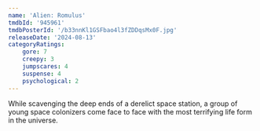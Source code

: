 ```yaml
---
name: 'Alien: Romulus'
tmdbId: '945961'
tmdbPosterId: '/b33nnKl1GSFbao4l3fZDDqsMx0F.jpg'
releaseDate: '2024-08-13'
categoryRatings:
    gore: 7
    creepy: 3
    jumpscares: 4
    suspense: 4
    psychological: 2
---
```

While scavenging the deep ends of a derelict space station, a group of young space colonizers come face to face with the most terrifying life form in the universe.
